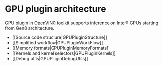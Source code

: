 # GPU plugin architecture

GPU plugin in [OpenVINO toolkit](https://github.com/openvinotoolkit/openvino) supports inference on Intel® GPUs starting from Gen8 architecture.

- [[Source code structure|GPUPluginStructure]]
- [[Simplified workflow|GPUPluginWorkFlow]]
- [[Memory formats|GPUPluginMemoryFormats]]
- [[Kernels and kernel selectors|GPUPluginKernels]]
- [[Debug utils|GPUPluginDebugUtils]]
